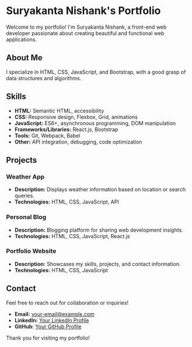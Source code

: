 # Suryakanta Nishank's Portfolio

Welcome to my portfolio! I'm Suryakanta Nishank, a front-end web developer passionate about creating beautiful and functional web applications.

## About Me
I specialize in HTML, CSS, JavaScript, and Bootstrap, with a good grasp of data structures and algorithms.

## Skills
- **HTML:** Semantic HTML, accessibility
- **CSS:** Responsive design, Flexbox, Grid, animations
- **JavaScript:** ES6+, asynchronous programming, DOM manipulation
- **Frameworks/Libraries:** React.js, Bootstrap
- **Tools:** Git, Webpack, Babel
- **Other:** API integration, debugging, code optimization

## Projects

### Weather App
- **Description:** Displays weather information based on location or search queries.
- **Technologies:** HTML, CSS, JavaScript, API

### Personal Blog
- **Description:** Blogging platform for sharing web development insights.
- **Technologies:** HTML, CSS, JavaScript, React.js

### Portfolio Website
- **Description:** Showcases my skills, projects, and contact information.
- **Technologies:** HTML, CSS, JavaScript

## Contact
Feel free to reach out for collaboration or inquiries!

- **Email:** [your-email@example.com](mailto:your-email@example.com)
- **LinkedIn:** [Your LinkedIn Profile](https://www.linkedin.com/in/your-profile)
- **GitHub:** [Your GitHub Profile](https://github.com/your-profile)

Thank you for visiting my portfolio!
